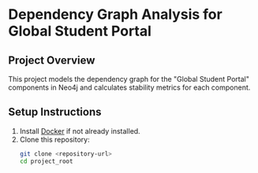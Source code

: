 # Dependency Graph Analysis for Global Student Portal

## Project Overview
This project models the dependency graph for the "Global Student Portal" components in Neo4j and calculates stability metrics for each component.

## Setup Instructions
1. Install [Docker](https://www.docker.com/get-started) if not already installed.
2. Clone this repository:
   ```sh
   git clone <repository-url>
   cd project_root
